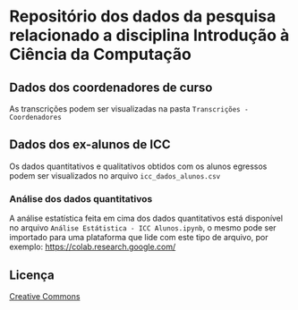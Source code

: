 # Repositório dos dados da pesquisa relacionado a disciplina Introdução à Ciência da Computação

## Dados dos coordenadores de curso

As transcrições podem ser visualizadas na pasta ```Transcrições - Coordenadores```

## Dados dos ex-alunos de ICC

Os dados quantitativos e qualitativos obtidos com os alunos egressos podem ser visualizados no arquivo ```icc_dados_alunos.csv```

### Análise dos dados quantitativos

A análise estatística feita em cima dos dados quantitativos está disponível no arquivo ```Análise Estátistica - ICC Alunos.ipynb```, o mesmo pode ser importado para uma plataforma que lide com este tipo de arquivo, por exemplo: https://colab.research.google.com/

## Licença

[Creative Commons](LICENSE)
